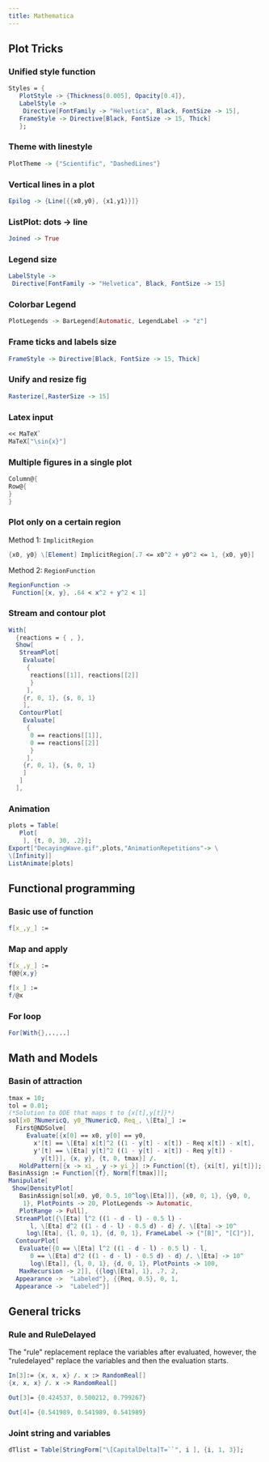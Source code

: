 ```yaml
---
title: Mathematica
---
```

## Plot Tricks

### Unified style function

```Mathematica
Styles = {
   PlotStyle -> {Thickness[0.005], Opacity[0.4]},
   LabelStyle -> 
    Directive[FontFamily -> "Helvetica", Black, FontSize -> 15],
   FrameStyle -> Directive[Black, FontSize -> 15, Thick]
   };
```

### Theme with linestyle

```Mathematica
PlotTheme -> {"Scientific", "DashedLines"}
```

### Vertical lines in a plot

```mathematica
Epilog -> {Line[{{x0,y0}, {x1,y1}}]}
```

### ListPlot: dots -> line

```Mathematica
Joined -> True
```
### Legend size

```mathematica
LabelStyle -> 
 Directive[FontFamily -> "Helvetica", Black, FontSize -> 15]
```

### Colorbar Legend

```mathematica
PlotLegends -> BarLegend[Automatic, LegendLabel -> "z"]
```

### Frame ticks and labels size

```mathematica
FrameStyle -> Directive[Black, FontSize -> 15, Thick]
```

### Unify and resize fig

```mathematica
Rasterize[,RasterSize -> 15]
```

### Latex input

```Mathematica
<< MaTeX`
MaTeX["\sin{x}"]
```
### Multiple figures in a single plot
```Mathematica
Column@{
Row@{
}
}
```

### Plot only on a certain region
Method 1: `ImplicitRegion`
```Mathematica
{x0, y0} \[Element] ImplicitRegion[.7 <= x0^2 + y0^2 <= 1, {x0, y0}]
```

Method 2: `RegionFunction`

```Mathematica
RegionFunction -> 
 Function[{x, y}, .64 < x^2 + y^2 < 1]
```


### Stream and contour plot 
```Mathematica
With[
  {reactions = { , },
  Show[
   StreamPlot[
    Evaluate[
     {
      reactions[[1]], reactions[[2]]
      }
     ],
    {r, 0, 1}, {s, 0, 1}
    ],
   ContourPlot[
    Evaluate[
     {
      0 == reactions[[1]],
      0 == reactions[[2]]
      }
     ],
    {r, 0, 1}, {s, 0, 1}
    ]
   ]
  ],
```

### Animation

```mathematica
plots = Table[
   Plot[
    ], {t, 0, 30, .2}];
Export["DecayingWave.gif",plots,"AnimationRepetitions"-> \
\[Infinity]]
ListAnimate[plots]
```

## Functional programming

### Basic use of function
```Mathematica
f[x_,y_] := 
```

### Map and apply
```Mathematica
f[x_,y_] :=
f@@{x,y}

f[x_] :=
f/@x
```

### For loop
```Mathematica
For[With{},..,..]
```
## Math and Models 

### Basin of attraction

```Mathematica
tmax = 10;
tol = 0.01;
(*Solution to ODE that maps t to {x[t],y[t]}*)
sol[x0_?NumericQ, y0_?NumericQ, Req_, \[Eta]_] := 
  First@NDSolve[
     Evaluate[{x[0] == x0, y[0] == y0, 
       x'[t] == \[Eta] x[t]^2 ((1 - y[t] - x[t]) - Req x[t]) - x[t], 
       y'[t] == \[Eta] y[t]^2 ((1 - y[t] - x[t]) - Req y[t]) - 
         y[t]}], {x, y}, {t, 0, tmax}] /. 
   HoldPattern[{x -> xi_, y -> yi_}] :> Function[{t}, {xi[t], yi[t]}];
BasinAssign := Function[{f}, Norm[f[tmax]]];
Manipulate[
 Show[DensityPlot[
   BasinAssign[sol[x0, y0, 0.5, 10^log\[Eta]]], {x0, 0, 1}, {y0, 0, 
    1}, PlotPoints -> 20, PlotLegends -> Automatic, 
   PlotRange -> Full], 
  StreamPlot[{\[Eta] l^2 ((1 - d - l) - 0.5 l) - 
      l, \[Eta] d^2 ((1 - d - l) - 0.5 d) - d} /. \[Eta] -> 10^
     log\[Eta], {l, 0, 1}, {d, 0, 1}, FrameLabel -> {"[B]", "[C]"}], 
  ContourPlot[
   Evaluate[{0 == \[Eta] l^2 ((1 - d - l) - 0.5 l) - l, 
      0 == \[Eta] d^2 ((1 - d - l) - 0.5 d) - d} /. \[Eta] -> 10^
      log\[Eta]], {l, 0, 1}, {d, 0, 1}, PlotPoints -> 100, 
   MaxRecursion -> 2]], {{log\[Eta], 1}, .7, 2, 
  Appearance ->  "Labeled"}, {{Req, 0.5}, 0, 1, 
  Appearance ->  "Labeled"}]

```

## General tricks

### Rule and RuleDelayed

The "rule" replacement replace the variables after evaluated, however, the "ruledelayed" replace the variables and then the evaluation starts.

```Mathematica
In[3]:= {x, x, x} /. x :> RandomReal[]
{x, x, x} /. x -> RandomReal[]

Out[3]= {0.424537, 0.500212, 0.799267}

Out[4]= {0.541989, 0.541989, 0.541989}
```

### Joint string and variables

```mathematica
dTlist = Table[StringForm["\[CapitalDelta]T=``", i ], {i, 1, 3}];
```
